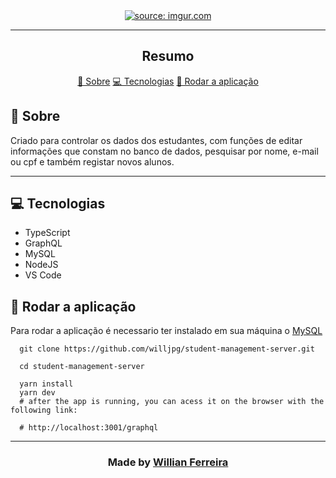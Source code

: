 <section align="center">
    <a href=""><img src="https://i.imgur.com/UwH2vYZ.png" title="source: imgur.com" /></a>
</section>

---

<h2 align="center">Resumo</h2>

<p align="center">
    <a href="#about">📙 Sobre</a>
    <a href="#technologies">💻 Tecnologias</a>
    <a href="#run">🚀 Rodar a aplicação</a>
    
</p>



<H2 id="about">📙 Sobre</H2>
Criado para controlar os dados dos estudantes, com funções de editar informações que constam no banco de dados,
pesquisar por nome, e-mail ou cpf e também registar novos alunos.  


---

<H2 id="technologies">💻 Tecnologias</H2>
 
<ul>
  <li>TypeScript</li>
  <li>GraphQL</li>
  <li>MySQL</li>
  <li>NodeJS</li>
  <li>VS Code</li>
</ul>

<H2 id="run">🚀 Rodar a aplicação</H2>

Para rodar a aplicação é necessario ter instalado em sua máquina o [MySQL](https://dev.mysql.com/downloads/installer/)

```shell
  git clone https://github.com/willjpg/student-management-server.git
  
  cd student-management-server
  
  yarn install
  yarn dev
  # after the app is running, you can acess it on the browser with the following link:
  
  # http://localhost:3001/graphql
```

---

  ### <p align="center"> Made by [Willian Ferreira](https://www.linkedin.com/in/willfdasilva/) 
